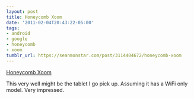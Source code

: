 ```yaml
---
layout: post
title: Honeycomb Xoom
date: '2011-02-04T20:43:22-05:00'
tags:
- android
- google
- honeycomb
- xoom
tumblr_url: https://seanmonstar.com/post/3114404672/honeycomb-xoom
---
```

[Honeycomb Xoom](http://techcrunch.com/2011/02/02/android-honeycomb-ipad/)  

This very well might be the tablet I go pick up. Assuming it has a WiFi only model. Very impressed.

